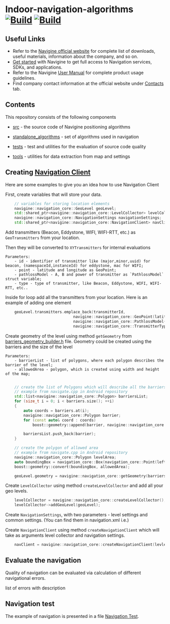 Indoor-navigation-algorithms  
[![Build](https://github.com/Navigine/Indoor-Navigation-Algorithms/actions/workflows/ubuntu.yml/badge.svg)](https://github.com/Navigine/Indoor-Navigation-Algorithms/actions/workflows/ubuntu.yml) [![Build](https://github.com/Navigine/Indoor-Navigation-Algorithms/actions/workflows/macos.yml/badge.svg)](https://github.com/Navigine/Indoor-Navigation-Algorithms/actions/workflows/macos.yml)
============================

## Useful Links

- Refer to the [Navigine official website](https://navigine.com/) for complete list of downloads, useful materials, information about the company, and so on.
- [Get started](http://client.navigine.com/login) with Navigine to get full access to Navigation services, SDKs, and applications.
- Refer to the Navigine [User Manual](http://docs.navigine.com/) for complete product usage guidelines.
- Find company contact information at the official website under [Contacts](https://navigine.com/contacts/) tab.

## Contents

This repository consists of the following components

* [src](/navigation-core/src/) - the source code of Navigine positioning algorithms

* [standalone_algorithms](/navigation-core/standalone_algorithms) - set of algorithms used in navigation

* [tests](/navigation-core/tests/) - test and utilities for the evaluation of source code quality

* [tools](/navigation-core/tools/verification/) - utilities for data extraction from map and settings

## Creating [Navigation Client](/navigation-core/include/navigation_client.h)

Here are some examples to give you an idea how to use Navigation Client

First, create variables that will store your data.
```c++
    // variables for storing location elements
    navigine::navigation_core::GeoLevel geoLevel;
    std::shared_ptr<navigine::navigation_core::LevelCollector> levelCollector;
    navigine::navigation_core::NavigationSettings navigationSettings;
    std::shared_ptr<navigine::navigation_core::NavigationClient> navClient;
```

Add transmitters (Beacon, Eddystone, WIFI, WIFI-RTT, etc.) as `GeoTransmitters` from your location.

Then they will be converted to `XYTransmitters` for internal evaluations
    
    Parameters:
        - id - identifier of transmitter like (major,minor,uuid) for beacon, (namespaceId,instanceId) for eddystone, mac for WIFI;
        - point - latitude and longitude as GeoPoint;
        - pathlossModel - A, B and power of transmitter as `PathlossModel` struct variable;
        - type - type of transmitter, like Beacon, Eddystone, WIFI, WIFI-RTT, etc..

Inside for loop add all the transmitters from your location. Here is an example of adding one element

```c++
    geoLevel.transmitters.emplace_back(transmitterId,
                              navigine::navigation_core::GeoPoint(latitude, longitude),
                              navigine::navigation_core::PathlossModel{A, B, power},
                              navigine::navigation_core::TransmitterType::BEACON);

```

Create geometry of the level using method `getGeometry` from [barriers_geometry_builder.h](/navigation-core/include/navigine/navigation-core/barriers_geometry_builder.h) file. Geometry could be created using the barriers and the size of the level
    
    Parameters:
        - barrierList - list of polygons, where each polygon describes the barrier of the level;
        - allowedArea - polygon, which is created using width and height of the map;

```c++

    // create the list of Polygons which will describe all the barriers
    // example from navigate.cpp in Android repository
    std::list<navigine::navigation_core::Polygon> barriersList;
    for (size_t i = 0; i < barriers.size(); ++i)
    {
        auto coords = barriers.at(i);
        navigine::navigation_core::Polygon barrier;
        for (const auto& coord : coords)
            boost::geometry::append(barrier, navigine::navigation_core::Point(coord.first, coord.second));

        barriersList.push_back(barrier);
    }

    // create the polygon of allowed area
    // example from navigate.cpp in Android repository
    navigine::navigation_core::Polygon levelArea;
    auto boundingBox = navigation_core::Box(navigation_core::Point(leftMin.latitude, leftMin.longitude), navigation_core::Point(rightMax.latitude, rightMax.longitude));
    boost::geometry::convert(boundingBox, allowedArea);

    geoLevel.geometry = navigine::navigation_core::getGeometry(barriersList, levelArea);
```

Create `LevelCollector` using method `createLevelCollector` and add all your geo levels.

```c++
    levelCollector = navigine::navigation_core::createLevelCollector();
    levelCollector->addGeoLevel(geoLevel);
```

Create `NavigationSettings`, with two parameters - level settings and common settings. (You can find them in navigation.xml i.e.)

Create `NavigationClient` using method `createNavigationClient` which will take as arguments level collector and navigation settings.

```c++
    navClient = navigine::navigation_core::createNavigationClient(levleCollector, navigationSettings);
```

## Evaluate the navigation

Quality of navigation can be evaluated via calculation of different navigational errors.

list of errors with description


## Navigation test

The example of navigation is presented in a file [Navigation Test](/navigation-core/tests/navigation_test.cpp).
